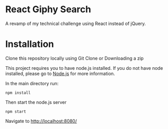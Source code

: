 # React Giphy Search

A revamp of my technical challenge using React instead of jQuery.

# Installation

Clone this repository locally using Git Clone or Downloading a zip

This project requires you to have node.js installed. If you do not have node installed, please go to [Node.js](https://nodejs.org/en/download/) for more information.

In the main directory run:
```
npm install
```
Then start the node.js server
```
npm start
```

Navigate to [http://localhost:8080/](http://localhost:8080/)